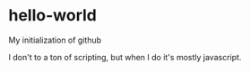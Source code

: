 # hello-world
My initialization of github

I don't to a ton of scripting, but when I do it's mostly javascript.
